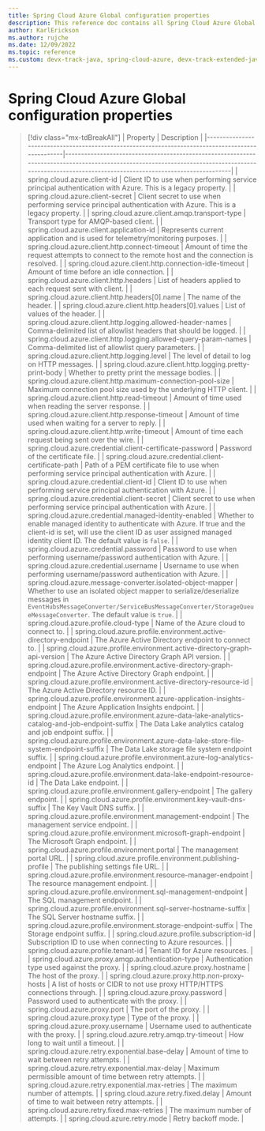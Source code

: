 ```yaml
---
title: Spring Cloud Azure Global configuration properties
description: This reference doc contains all Spring Cloud Azure Global configuration properties.
author: KarlErickson
ms.author: rujche
ms.date: 12/09/2022
ms.topic: reference
ms.custom: devx-track-java, spring-cloud-azure, devx-track-extended-java
---
```


# Spring Cloud Azure Global configuration properties

> [!div class="mx-tdBreakAll"]
> | Property                                                                                         | Description                                                                                                                                                                                        |
> |--------------------------------------------------------------------------------------------------|----------------------------------------------------------------------------------------------------------------------------------------------------------------------------------------------------|
> | spring.cloud.azure.client-id                                                                     | Client ID to use when performing service principal authentication with Azure. This is a legacy property.                                                                                           |
> | spring.cloud.azure.client-secret                                                                 | Client secret to use when performing service principal authentication with Azure. This is a legacy property.                                                                                       |
> | spring.cloud.azure.client.amqp.transport-type                                                    | Transport type for AMQP-based client.                                                                                                                                                              |
> | spring.cloud.azure.client.application-id                                                         | Represents current application and is used for telemetry/monitoring purposes.                                                                                                                      |
> | spring.cloud.azure.client.http.connect-timeout                                                   | Amount of time the request attempts to connect to the remote host and the connection is resolved.                                                                                                  |
> | spring.cloud.azure.client.http.connection-idle-timeout                                           | Amount of time before an idle connection.                                                                                                                                                          |
> | spring.cloud.azure.client.http.headers                                                           | List of headers applied to each request sent with client.                                                                                                                                          |
> | spring.cloud.azure.client.http.headers[0].name                                                   | The name of the header.                                                                                                                                                                            |
> | spring.cloud.azure.client.http.headers[0].values                                                 | List of values of the header.                                                                                                                                                                      |
> | spring.cloud.azure.client.http.logging.allowed-header-names                                      | Comma-delimited list of allowlist headers that should be logged.                                                                                                                                   |
> | spring.cloud.azure.client.http.logging.allowed-query-param-names                                 | Comma-delimited list of allowlist query parameters.                                                                                                                                                |
> | spring.cloud.azure.client.http.logging.level                                                     | The level of detail to log on HTTP messages.                                                                                                                                                       |
> | spring.cloud.azure.client.http.logging.pretty-print-body                                         | Whether to pretty print the message bodies.                                                                                                                                                        |
> | spring.cloud.azure.client.http.maximum-connection-pool-size                                      | Maximum connection pool size used by the underlying HTTP client.                                                                                                                                   |
> | spring.cloud.azure.client.http.read-timeout                                                      | Amount of time used when reading the server response.                                                                                                                                              |
> | spring.cloud.azure.client.http.response-timeout                                                  | Amount of time used when waiting for a server to reply.                                                                                                                                            |
> | spring.cloud.azure.client.http.write-timeout                                                     | Amount of time each request being sent over the wire.                                                                                                                                              |
> | spring.cloud.azure.credential.client-certificate-password                                        | Password of the certificate file.                                                                                                                                                                  |
> | spring.cloud.azure.credential.client-certificate-path                                            | Path of a PEM certificate file to use when performing service principal authentication with Azure.                                                                                                 |
> | spring.cloud.azure.credential.client-id                                                          | Client ID to use when performing service principal authentication with Azure.                                                                                                                      |
> | spring.cloud.azure.credential.client-secret                                                      | Client secret to use when performing service principal authentication with Azure.                                                                                                                  |
> | spring.cloud.azure.credential.managed-identity-enabled                                           | Whether to enable managed identity to authenticate with Azure. If true and the client-id is set, will use the client ID as user assigned managed identity client ID. The default value is `false`. |
> | spring.cloud.azure.credential.password                                                           | Password to use when performing username/password authentication with Azure.                                                                                                                       |
> | spring.cloud.azure.credential.username                                                           | Username to use when performing username/password authentication with Azure.                                                                                                                       |
> | spring.cloud.azure.message-converter.isolated-object-mapper                                      | Whether to use an isolated object mapper to serialize/deserialize messages in `EventHubsMessageConverter/ServiceBusMessageConverter/StorageQueueMessageConverter`. The default value is `true`.     |
> | spring.cloud.azure.profile.cloud-type                                                            | Name of the Azure cloud to connect to.                                                                                                                                                             |
> | spring.cloud.azure.profile.environment.active-directory-endpoint                                 | The Azure Active Directory endpoint to connect to.                                                                                                                                                 |
> | spring.cloud.azure.profile.environment.active-directory-graph-api-version                        | The Azure Active Directory Graph API version.                                                                                                                                                      |
> | spring.cloud.azure.profile.environment.active-directory-graph-endpoint                           | The Azure Active Directory Graph endpoint.                                                                                                                                                         |
> | spring.cloud.azure.profile.environment.active-directory-resource-id                              | The Azure Active Directory resource ID.                                                                                                                                                            |
> | spring.cloud.azure.profile.environment.azure-application-insights-endpoint                       | The Azure Application Insights endpoint.                                                                                                                                                           |
> | spring.cloud.azure.profile.environment.azure-data-lake-analytics-catalog-and-job-endpoint-suffix | The Data Lake analytics catalog and job endpoint suffix.                                                                                                                                           |
> | spring.cloud.azure.profile.environment.azure-data-lake-store-file-system-endpoint-suffix         | The Data Lake storage file system endpoint suffix.                                                                                                                                                 |
> | spring.cloud.azure.profile.environment.azure-log-analytics-endpoint                              | The Azure Log Analytics endpoint.                                                                                                                                                                  |
> | spring.cloud.azure.profile.environment.data-lake-endpoint-resource-id                            | The Data Lake endpoint.                                                                                                                                                                            |
> | spring.cloud.azure.profile.environment.gallery-endpoint                                          | The gallery endpoint.                                                                                                                                                                              |
> | spring.cloud.azure.profile.environment.key-vault-dns-suffix                                      | The Key Vault DNS suffix.                                                                                                                                                                          |
> | spring.cloud.azure.profile.environment.management-endpoint                                       | The management service endpoint.                                                                                                                                                                   |
> | spring.cloud.azure.profile.environment.microsoft-graph-endpoint                                  | The Microsoft Graph endpoint.                                                                                                                                                                      |
> | spring.cloud.azure.profile.environment.portal                                                    | The management portal URL.                                                                                                                                                                         |
> | spring.cloud.azure.profile.environment.publishing-profile                                        | The publishing settings file URL.                                                                                                                                                                  |
> | spring.cloud.azure.profile.environment.resource-manager-endpoint                                 | The resource management endpoint.                                                                                                                                                                  |
> | spring.cloud.azure.profile.environment.sql-management-endpoint                                   | The SQL management endpoint.                                                                                                                                                                       |
> | spring.cloud.azure.profile.environment.sql-server-hostname-suffix                                | The SQL Server hostname suffix.                                                                                                                                                                    |
> | spring.cloud.azure.profile.environment.storage-endpoint-suffix                                   | The Storage endpoint suffix.                                                                                                                                                                       |
> | spring.cloud.azure.profile.subscription-id                                                       | Subscription ID to use when connecting to Azure resources.                                                                                                                                         |
> | spring.cloud.azure.profile.tenant-id                                                             | Tenant ID for Azure resources.                                                                                                                                                                     |
> | spring.cloud.azure.proxy.amqp.authentication-type                                                | Authentication type used against the proxy.                                                                                                                                                        |
> | spring.cloud.azure.proxy.hostname                                                                | The host of the proxy.                                                                                                                                                                             |
> | spring.cloud.azure.proxy.http.non-proxy-hosts                                                    | A list of hosts or CIDR to not use proxy HTTP/HTTPS connections through.                                                                                                                           |
> | spring.cloud.azure.proxy.password                                                                | Password used to authenticate with the proxy.                                                                                                                                                      |
> | spring.cloud.azure.proxy.port                                                                    | The port of the proxy.                                                                                                                                                                             |
> | spring.cloud.azure.proxy.type                                                                    | Type of the proxy.                                                                                                                                                                                 |
> | spring.cloud.azure.proxy.username                                                                | Username used to authenticate with the proxy.                                                                                                                                                      |
> | spring.cloud.azure.retry.amqp.try-timeout                                                        | How long to wait until a timeout.                                                                                                                                                                  |
> | spring.cloud.azure.retry.exponential.base-delay                                                  | Amount of time to wait between retry attempts.                                                                                                                                                     |
> | spring.cloud.azure.retry.exponential.max-delay                                                   | Maximum permissible amount of time between retry attempts.                                                                                                                                         |
> | spring.cloud.azure.retry.exponential.max-retries                                                 | The maximum number of attempts.                                                                                                                                                                    |
> | spring.cloud.azure.retry.fixed.delay                                                             | Amount of time to wait between retry attempts.                                                                                                                                                     |
> | spring.cloud.azure.retry.fixed.max-retries                                                       | The maximum number of attempts.                                                                                                                                                                    |
> | spring.cloud.azure.retry.mode                                                                    | Retry backoff mode.                                                                                                                                                                                |
